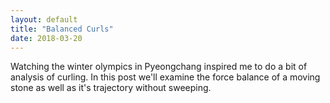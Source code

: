```yaml
---
layout: default
title: "Balanced Curls"
date: 2018-03-20
---
```



Watching the winter olympics in Pyeongchang inspired me to do a bit of analysis of curling. In this post we'll examine the force balance of a moving stone as well as it's trajectory without sweeping. 

